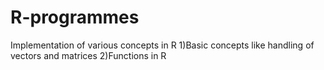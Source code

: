 # R-programmes
Implementation of various concepts in R
1)Basic concepts like handling of vectors and matrices
2)Functions in R
